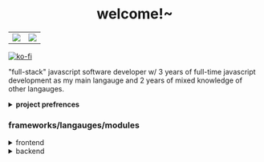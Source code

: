<h1 style="text-align:center;">welcome!~</h1>
<table>
	<tr>
		<td>
			<img src="https://github-readme-stats.vercel.app/api?username=jylescoad-ward&count_private=true&theme=dark" />
		</td>
		<td>
			<img src="https://github-readme-stats.vercel.app/api/top-langs/?username=jylescoad-ward&layout=compact&theme=dark" />
		</td>
	</tr>
</table>

[![ko-fi](https://ko-fi.com/img/githubbutton_sm.svg)](https://ko-fi.com/D1D56LQUT)

"full-stack" javascript software developer w/ 3 years of full-time javascript development as my main langauge and 2 years of mixed knowledge of other langauges.

<details>
	<summary><strong>project prefrences</strong></summary>
	<p>
	when working with web-based projects it depends on what it is, if it's a program that turns data into another form of data or visualises that data there is a very high chance i won't be using a langauge like php. below this is my current prefrences (frameworks/langauges) for what type of application i want to make. currently, i perfer the GNU LGPLv3 license compared to the license i was using for nearly all of my projects (GPL2.0/3.0). You can compare those changes by googling those licenses.
	</p>

- dynamic web projects (no client-side authentication)
  - **node.js**
  	- webpack
  	- jQuery
- dynamic web projects (with client-side authentication)
  - **php** (serving pages that require authentication)
  - webpack (client-side processing)
- desktop applications (heavy reliance on API's)
  - **node.js**
  - electron
  - jquery
  - axios
  - custom API wrappers
- desktop applications (performance > looks)
  - **C#**
  - .NET framework (or mono)
- cli applications
  - **node.js**
  	- signale
  	- custom API wrapper (if required)
- internal tools (remote management, etc...)
  - node.js (server)
  - webpack (client -> api -> node.js server)
  - electron (server & client combo)
  - C# (anything that requires low latency)

more info about my langauge/framework prefrences for frontend and backend

</details>

### frameworks/langauges/modules
<details>
	<summary>frontend</summary>
<p>i perfer working with frameworks that have a dense and descriptive documentation and have passed the test of time.</p>
	
- webpack
- jQuery (proficient)
- bootstrap
- [materialize](https://materializecss.com/)
- sweetalert

</details>

<details>
	<summary>backend</summary>
<p>most of the time when i'm developing backend software i'm either using the most stable libraries or my own</p>
	
- node.js (proficient)
  - discord.js (proficient)
  - webpack
  - electron (proficient)
  - developing API servers
  - developing/using API wrappers (proficient)
- php (proficient)
- c# (knowledgeable)
- SQLite/MySQL/MariaDB (i know enough to make it "work")
</details>
